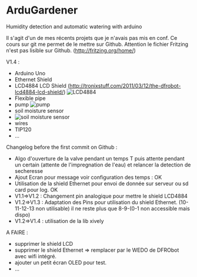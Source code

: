 ArduGardener
============

Humidity detection and automatic watering with arduino


Il s'agit d'un de mes récents projets que je n'avais pas mis en conf. Ce cours sur git me permet de le mettre sur Github. 
Attention le fichier Fritzing n'est pas lisible sur Github. (http://fritzing.org/home/)


V1.4 : 
- Arduino Uno
- Ethernet Shield
- LCD4884 LCD Shield (http://tronixstuff.com/2011/03/12/the-dfrobot-lcd4884-lcd-shield/)
![LCD4884](http://i1.wp.com/tronixstuff.com/wp-content/uploads/2011/03/image1.jpeg) 
- Flexible pipe
- pump ![pump](http://img.dxcdn.com/productimages/sku_205019_2.jpg)
- soil moisture sensor 
- ![soil moisture sensor](http://i.ebayimg.com/00/s/NTAwWDUwMA==/z/6ucAAOSwEK9T9x8o/$_12.JPG)
- wires
- TIP120
- ...




Changelog before the first commit on Github : 

- Algo d'ouverture de la valve pendant un temps T puis attente pendant un certain (attente de l'impregnation de l'eau) et relancer la detection de secheresse
- Ajout Ecran pour message voir configuration des temps : OK
- Utilisation de la shield Ethernet pour envoi de donnée sur serveur ou sd card pour log. OK
- V1.1=>V1.2 : Changement pin analogique pour mettre le shield LCD4884
- V1.2=>V1.3 : Adaptation des Pins pour utilisation du shield Ethernet. (10-11-12-13 non utilisable) il ne reste plus que 8-9-(0-1 non accessible mais dispo) 
- V1.2=>V1.4 : utilisation de la lib xively


A FAIRE : 

- supprimer le shield LCD
- supprimer le shield Ethernet => remplacer par le WEDO de DFRObot avec wifi intégré.
- ajouter un petit écran OLED pour test.
- ...

